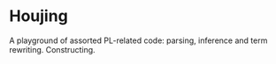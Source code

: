 # Houjing

A playground of assorted PL-related code: parsing, inference and term rewriting. Constructing.
